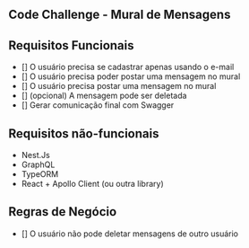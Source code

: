 Code Challenge - Mural de Mensagens
---------------------------------------
## Requisitos Funcionais

- [] O usuário precisa se cadastrar apenas usando o e-mail
- [] O usuário precisa poder postar uma mensagem no mural
- [] O usuário precisa postar uma mensagem no mural
- [] (opcional) A mensagem pode ser deletada
- [] Gerar comunicação final com Swagger

## Requisitos não-funcionais

- Nest.Js
- GraphQL
- TypeORM
- React + Apollo Client (ou outra library)

## Regras de Negócio

- [] O usuário não pode deletar mensagens de outro usuário